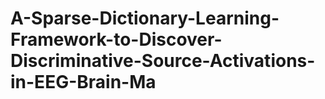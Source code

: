 # A-Sparse-Dictionary-Learning-Framework-to-Discover-Discriminative-Source-Activations-in-EEG-Brain-Ma